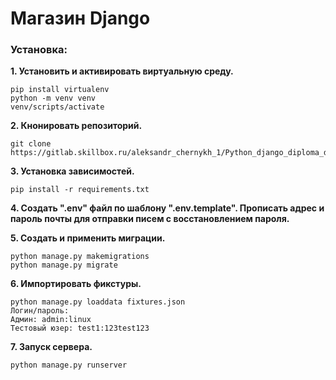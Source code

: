 # Магазин  Django

### Установка:
**1. Установить и активировать виртуальную среду.**
```
pip install virtualenv
python -m venv venv
venv/scripts/activate
```
**2. Кнонировать репозиторий.**
```
git clone https://gitlab.skillbox.ru/aleksandr_chernykh_1/Python_django_diploma_dpo.git
```
**3. Установка зависимостей.**
```
pip install -r requirements.txt
```
**4. Создать ".env" файл по шаблону ".env.template". Прописать адрес и пароль почты для отправки писем с восстановлением пароля.**

**5. Создать и применить миграции.** 
```
python manage.py makemigrations
python manage.py migrate
```
**6. Импортировать фикстуры.**
```
python manage.py loaddata fixtures.json
Логин/пароль:
Админ: admin:linux
Тестовый юзер: test1:123test123
```
**7. Запуск сервера.**
```
python manage.py runserver
```
